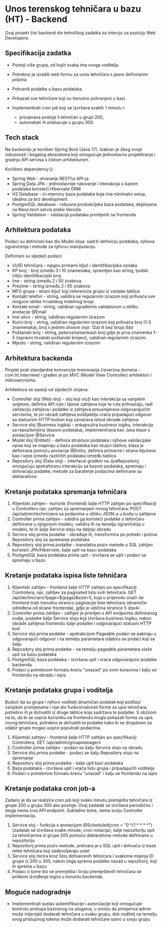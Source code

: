 #  Unos terenskog tehničara u bazu (HT) - Backend

Ovaj projekt čini backend dio tehničkog zadatka za intervju za poziciju Web Developera.

## Specifikacija zadatka
- Postoji više grupa, od kojih svaka ima svoga voditelja.
- Potrebno je izraditi web formu za unos tehničara s jasno definiranim poljima
- Pohraniti podatke u bazu podataka.
- Prikazati sve tehničare koji su trenutno pohranjeni u bazi.
- Implementirati cron job koji se izvršava svakih 1 minutu i:

    - provjerava postoje li tehničari u grupi 200,
    - automatski ih prebacuje u grupu 300.

## Tech stack

Na backendu je korišten Spring Boot (Java 17). Izabran je zbog svoje robusnosti i bogatog ekosistema koji omogućuje jednostavno projektiranje i gradnju API servisa s čistom arhitekturom.

Korišteni dependency-ji:

- Spring Web - stvaranje RESTful API-ja
- Spring Data JPA - jednostavnije rukovanje i interakcija s bazom podataka koristeći Hibernate ORM
- H2 Database - in-memory baza podataka koja ima minimalni setup, idealna za brz development
- PostgreSQL database - robusna produkcijska baza podataka, deployana na Neon.tech servis preko Vercela
- Spring Validation - validacija podataka primljenih sa frontenda

## Arhitektura podataka

Podaci su definirani kao dio Model sloja: sadrži definiciju podataka, njihova ograničenja i metode za njihovu manipulaciju.

Definirani su sljedeći podaci:

- UUID tehničara - njegov primarni ključ i identifikacijska oznaka
- KP broj - broj između 3 i 10 znamenaka, spremljen kao string, ljudski čitljiv identifikacijski broj
- Ime - string između 2 i 50 znakova
- Prezime - string između 2 i 50 znakova
- MFG grupa - strani ključ koji referencira grupu iz vanjske tablice
- Kontakt telefon - string, validira se regularnim izrazom koji prihvaća sve moguće oblike hrvatskog mobilnog broja
- Kontakt email - string, validiran ugrađenim validatorom u obliku anotacije @Email
- Ime ulice - string, validiran regularnim izrazom
- Kućni broj - string, validiran regularnim izrazom koji prihvaća broj (1-5 znamenaka), broj s jednim slovom (npr. 12a) ili bez broja (bb)
- Poštanski broj - string, peteroznamenkasti broj gdje je prva znamenka 1-5 (ispravni hrvatski poštanski brojevi), validiran regularnim izrazom
- Mjesto - string, validiran regularnim izrazom

## Arhitektura backenda

Projekt prati standardne konvencije imenovanja (reverzna domena - com.ht.interview) i građen je po MVC (Model View Controller) arhitekturi i mikroservisima.

Arhitektura se sastoji od sljedećih slojeva:

- Controller sloj (Web sloj) - sloj koji služi kao interakcija sa vanjskim svijetom, definira API rute i tipove zahtjeva koje te rute prihvaćaju, radi validaciju zahtjeva i podatke iz zahtjeva preusmjerava odgovarajućim servisima, te pri obradi zahtjeva pošiljatelju vraća pripadajući odgovor sa statusnim HTTP kodom koji označava ishod obrade zahtjeva
- Service sloj (Business logika) - enkapsulira business logiku, interakcija sa repozitorijima (bazom podataka), implementirana kao Java klase s anotacijom @Service
- Model sloj (Entiteti) - definira strukture podataka i njihove validacijske opise koji se mapiraju u bazu podataka kao stupci tablice, klasa je definirana pomoću anotacije @Entity, definira primarne i strane ključeve kao i veze između različitih podataka između tablica
- Repository sloj (Data sloj) - interfacei građeni na JpaRepository, omogućuju apstrahiranu interakciju sa bazom podataka, spremaju i dohvaćaju podatke, metode za baratenje podacima definirane su deklarativno

## Kretanje podataka spremanja tehničara

1. Klijentski zahtjev - korisnik (frontend) šalje HTTP zahtjev po specifikaciji u Controlleru npr. zahtjev za spremanjem novog tehničara: POST /api/admin/technicians sa podacima u obliku JSON-a u body-u zahtjeva
2. Controller prima zahtjev - validira ga koristeći podatke o tehničaru definirane u njegovom modelu, validira ih na temelju ograničenja u modelu, te ih šalje Service sloju na daljnju obradu
3. Service sloj prima podatke - obrađuje ih, transformira po potrebi i poziva Repository sloj za spremanje podataka
4. Repository sloj prima podatke - translatira poziv metode u SQL zahtjev koristeći JPA/Hibernate, šalje upit na bazu podataka
5. PostgreSQL baza podataka prima upit - izvršava se upit i podaci se spremaju u bazu

## Kretanje podataka ispisa liste tehničara

1. Klijentski zahtjev - frontend šalje HTTP zahtjev po specifikaciji Controllera, npr. zahtjev za paginated listu svih tehničara: GET /api/technicians?page=${page}&size=5, koja u prijevodu znači da frontend traži trenutnu stranicu paginacije liste tehničara (dinamički određena od strane frontenda), gdje je veličina stranice 5 stavki
2. Controller prima zahtjev - zathjev je primljen s API endpointa definiranog ovdje, podatke šalje Service sloju koji izvršava business logiku, nakon obrade zahtjeva frontendu šalje podatke i odgovarajući statusni HTTP kod
3. Service sloj prima podatke - apstrakcijom Pageable podaci se pakiraju u odgovarajući odgovor i na temelju parametara odabiru se podaci koji se šalju
4. Repository sloj prima podatke - na temelju pageable parametara slaže upit za bazu podataka
5. PostgreSQL baza podataka - izvršava upit i vraća odgovarajuće podatke backendu
6. Podaci u potrebnom formatu kreću "unazad" po ovim koracima i šalju se frontendu na obradu i ispis

## Kretanje podataka grupa i voditelja

Budući da su grupe i njihovi voditelji dinamičan podatak koji podilazi vanjskim promjenama i nije dio funkcionalnosti forme za upis tehničara, potrebno ih je dohvatiti iz druge tablice koja sadržava te podatke. S obzirom na to, da bi se uopće korisniku na frontendu mogla pokazati forma za upis novog tehničara, potrebno je dohvatiti te podatke kako bi se dropdown za odabir grupe mogao uopće populirati podacima.

1. Klijentski zahtjev - frontend šalje HTTP zahtjev po specifikaciji Controllera, GET /api/admin/groupmanagers
2. Controller prima zahtjev - podaci se šalju Service sloju na obradu
3. Service sloj prima podatke - podaci se šalju Repository sloju na spremanje
4. Repository sloj prima podatke - šalje upit bazi podataka
5. Baza podataka - izvršava upit i vraća listu grupa i pripadajućih voditelja
6. Podaci u potrebnom formatu kreću "unazad" i šalju se frontendu na ispis

## Kretanje podataka cron job-a

Zadano je da se realizira cron job koji svako minutu premješta tehničare iz grupe 200 u grupu 300 ako postoje.
Ovaj zadatak se izvršava periodično i stoga nema svoj API endpoint. Sukladno tome, nema svoju Controller implementaciju.

1. Service sloj - funkcija s anotacijom @Scheduled(cron = "0 */1 * * * *") (zadatak se izvršava svake minute, cron notacija), šalje repozitoriju upit za tehničarima iz grupe 200 pomoću deklarativne metode definirane u repozitoriju
2. Repozitorij prima poziv metode, pretvara je u SQL upit i dohvaća iz baze retke tehničara koji zadovoljavaju uvjet
3. Service sloj iterira kroz listu dohvaćenih tehničara i svakome mijenja ID grupe iz 200 u 300, nakon čega sprema podatke nazad u repozitorij, koji ih sprema u bazu
4. Podaci o tome što se premješta i broju premještenih tehničara se prilikom izvođenja logira u konzolu backenda.

## Moguće nadogradnje

- Implementirati sustav autentifikacije i autorizacije koji omogućuje kontrolu pristupa baziranog na ulogama, u smislu da primjerice admin može mijenijati dodavati tehničara u svaku grupu, dok voditelj na temelju svog pristupnog tokena može dodavati tehničare samo u svoju grupu